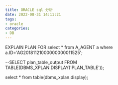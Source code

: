 ```yaml
---
title: ORACLE sql 分析
date: 2022-08-31 14:11:21
tags:
- oracle
categories:
- DB
---
```



EXPLAIN PLAN FOR select * from A_AGENT a where a.ID='AG20181121000000000011525';

--SELECT plan_table_output FROM TABLE(DBMS_XPLAN.DISPLAY('PLAN_TABLE'));

select * from table(dbms_xplan.display);